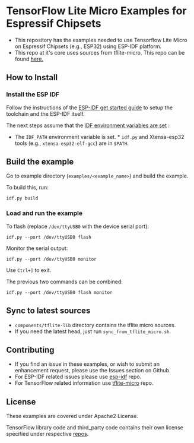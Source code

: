 # TensorFlow Lite Micro Examples for Espressif Chipsets

- This repository has the examples needed to use Tensorflow Lite Micro on Espressif Chipsets (e.g., ESP32) using ESP-IDF platform.
- This repo at it's core uses sources from tflite-micro. This repo can be found [here.](https://github.com/tensorflow/tflite-micro)

## How to Install

### Install the ESP IDF

Follow the instructions of the
[ESP-IDF get started guide](https://docs.espressif.com/projects/esp-idf/en/latest/get-started/index.html)
to setup the toolchain and the ESP-IDF itself.

The next steps assume that the
[IDF environment variables are set](https://docs.espressif.com/projects/esp-idf/en/latest/get-started/index.html#step-4-set-up-the-environment-variables) :
* The `IDF_PATH` environment variable is set. * `idf.py` and Xtensa-esp32 tools
(e.g., `xtensa-esp32-elf-gcc`) are in `$PATH`.

## Build the example

Go to example directory (`examples/<example_name>`) and build the example.

To build this, run:

```
idf.py build
```

### Load and run the example

To flash (replace `/dev/ttyUSB0` with the device serial port):
```
idf.py --port /dev/ttyUSB0 flash
```

Monitor the serial output:
```
idf.py --port /dev/ttyUSB0 monitor
```

Use `Ctrl+]` to exit.

The previous two commands can be combined:
```
idf.py --port /dev/ttyUSB0 flash monitor
```

## Sync to latest sources

- `components/tflite-lib` directory contains the tflite micro sources.
- If you need the latest head, just run `sync_from_tflite_micro.sh`.

## Contributing
- If you find an issue in these examples, or wish to submit an enhancement request, please use the Issues section on Github.
- For ESP-IDF related issues please use [esp-idf](https://github.com/espressif/esp-idf) repo.
- For TensorFlow related information use [tflite-micro](https://github.com/tensorflow/tflite-micro) repo.

## License

These examples are covered under Apache2 License.

TensorFlow library code and third_party code contains their own license specified under respective [repos](https://github.com/tensorflow/tflite-micro).
